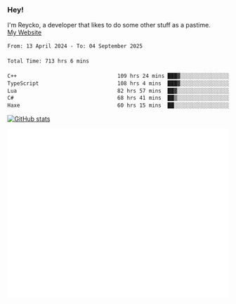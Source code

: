 ### Hey!
I'm Reycko, a developer that likes to do some other stuff as a pastime.  
[My Website](https://reycko.root.sx)

<!--START_SECTION:wakasection-->

```txt
From: 13 April 2024 - To: 04 September 2025

Total Time: 713 hrs 6 mins

C++                                109 hrs 24 mins ███▓░░░░░░░░░░░░░░░░░░░░░   14.63 %
TypeScript                         108 hrs 4 mins  ███▓░░░░░░░░░░░░░░░░░░░░░   14.46 %
Lua                                82 hrs 57 mins  ██▓░░░░░░░░░░░░░░░░░░░░░░   11.10 %
C#                                 68 hrs 41 mins  ██▒░░░░░░░░░░░░░░░░░░░░░░   09.19 %
Haxe                               60 hrs 15 mins  ██░░░░░░░░░░░░░░░░░░░░░░░   08.06 %
```

<!--END_SECTION:wakasection-->

[![GitHub stats](https://github-readme-stats.vercel.app/api?username=Reycko&show_icons=true&theme=dark&hide_title=true&count_private=true)](https://github.com/anuraghazra/github-readme-stats)

![Metrics](/github-metrics.svg)
